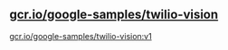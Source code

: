 
[gcr.io/google-samples/twilio-vision](https://hub.docker.com/r/anjia0532/google-samples.twilio-vision/tags/)
-----


[gcr.io/google-samples/twilio-vision:v1](https://hub.docker.com/r/anjia0532/google-samples.twilio-vision/tags/)



